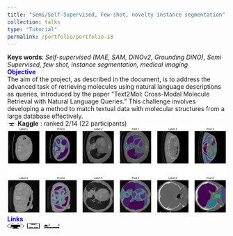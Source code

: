 ```yaml
---
title: "Semi/Self-Supervised, Few-shot, novelty instance segmentation"
collection: talks
type: "Tutorial"
permalink: /portfolio/portfolio-13
---
```


**Keys words**:  *Self-supervised (MAE, SAM, DiNOv2, Grounding DiNO), Semi Supervised, few shot, instance segmentation, medical imaging* \
<span style="color:blue">**Objective**</span> \
The aim of the project, as described in the document, is to address the advanced task of retrieving molecules using natural language descriptions as queries, introduced by the paper "Text2Mol: Cross-Modal Molecule Retrieval with Natural Language Queries." This challenge involves developing a method to match textual data with molecular structures from a large database effectively.\
<img src='/images/cup.jpg' width='20.0' height='7.0'> **Kaggle** : ranked 2/14 (22 participants)\
<img src='/images/college_fr_im.png' width='600' height='200'> \
<span style="color:blue"> **Links** </span> \
[<img src="/images/GitHub.png" alt="GitHub" width="37.5" height="12.5" />](https://github.com/HugoRbrt/altegrad_project/tree/baptiste) [<img src="/images/report_icone.png" alt="Report" width="37.5" height="12.5" />](https://drive.google.com/file/d/1hSdDUQTgvrNfux0yOUAoQeRwecDhosOg/view?usp=drive_link) [<img src="/images/class_icone.png" alt="Report" width="37.5" height="12.5" />](https://www.master-mva.com/cours/cat-advanced-learning-for-text-and-graph-data-altegrad/)